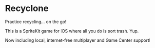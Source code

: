 # Recyclone
Practice recycling... on the go!

This is a SpriteKit game for IOS where all you do is sort trash. Yup.

Now including local, internet-free multiplayer and Game Center support!
